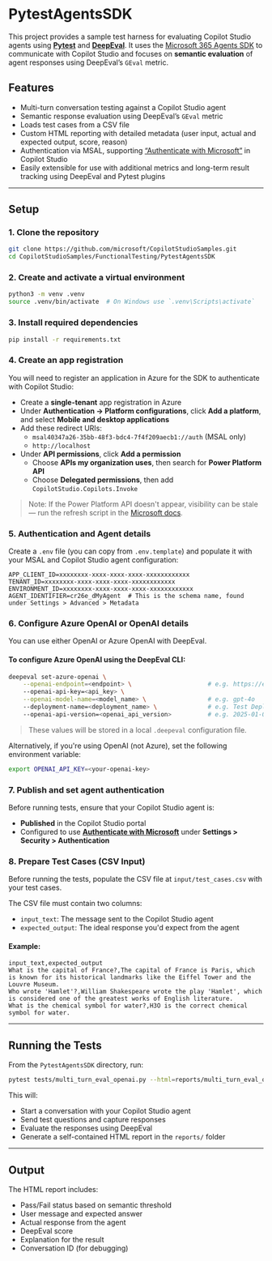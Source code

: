 # PytestAgentsSDK

This project provides a sample test harness for evaluating Copilot Studio agents using [**Pytest**](https://docs.pytest.org/en/stable/) and [**DeepEval**](https://github.com/confident-ai/deepeval). It uses the [Microsoft 365 Agents SDK](https://github.com/microsoft/agents) to communicate with Copilot Studio and focuses on **semantic evaluation** of agent responses using DeepEval’s `GEval` metric.

## Features

- Multi-turn conversation testing against a Copilot Studio agent
- Semantic response evaluation using DeepEval’s `GEval` metric
- Loads test cases from a CSV file
- Custom HTML reporting with detailed metadata (user input, actual and expected output, score, reason)
- Authentication via MSAL, supporting [“Authenticate with Microsoft”](https://learn.microsoft.com/en-us/microsoft-copilot-studio/configuration-end-user-authentication#authenticate-with-microsoft) in Copilot Studio
- Easily extensible for use with additional metrics and long-term result tracking using DeepEval and Pytest plugins

---

## Setup

### **1. Clone the repository**

```bash
git clone https://github.com/microsoft/CopilotStudioSamples.git
cd CopilotStudioSamples/FunctionalTesting/PytestAgentsSDK
```

### **2. Create and activate a virtual environment**

```bash
python3 -m venv .venv
source .venv/bin/activate  # On Windows use `.venv\Scripts\activate`
```

### **3. Install required dependencies**

```bash
pip install -r requirements.txt
```

### **4. Create an app registration**

You will need to register an application in Azure for the SDK to authenticate with Copilot Studio:

- Create a **single-tenant** app registration in Azure
- Under **Authentication → Platform configurations**, click **Add a platform**, and select **Mobile and desktop applications**
- Add these redirect URIs:
  - `msal40347a26-35bb-48f3-bdc4-7f4f209aecb1://auth`  (MSAL only)
  - `http://localhost`
- Under **API permissions**, click **Add a permission**
  - Choose **APIs my organization uses**, then search for **Power Platform API**
  - Choose **Delegated permissions**, then add `CopilotStudio.Copilots.Invoke`

> Note: If the Power Platform API doesn't appear, visibility can be stale — run the refresh script in the [Microsoft docs](https://learn.microsoft.com/en-us/power-platform/admin/programmability-authentication-v2?tabs=powershell#step-2-configure-api-permissions).

### **5. Authentication and Agent details**

Create a `.env` file (you can copy from `.env.template`) and populate it with your MSAL and Copilot Studio agent configuration:

```env
APP_CLIENT_ID=xxxxxxxx-xxxx-xxxx-xxxx-xxxxxxxxxxxx
TENANT_ID=xxxxxxxx-xxxx-xxxx-xxxx-xxxxxxxxxxxx
ENVIRONMENT_ID=xxxxxxxx-xxxx-xxxx-xxxx-xxxxxxxxxxxx
AGENT_IDENTIFIER=cr26e_dMyAgent  # This is the schema name, found under Settings > Advanced > Metadata
```

### **6. Configure Azure OpenAI or OpenAI details**

You can use either OpenAI or Azure OpenAI with DeepEval.

#### To configure Azure OpenAI using the DeepEval CLI:

```bash
deepeval set-azure-openai \
    --openai-endpoint=<endpoint> \                     # e.g. https://example-resource.openai.azure.com/
    --openai-api-key=<api_key> \
    --openai-model-name=<model_name> \                 # e.g. gpt-4o
    --deployment-name=<deployment_name> \              # e.g. Test Deployment
    --openai-api-version=<openai_api_version>          # e.g. 2025-01-01-preview
```

> These values will be stored in a local `.deepeval` configuration file.

Alternatively, if you're using OpenAI (not Azure), set the following environment variable:

```bash
export OPENAI_API_KEY=<your-openai-key>
```

### **7. Publish and set agent authentication**

Before running tests, ensure that your Copilot Studio agent is:

- **Published** in the Copilot Studio portal
- Configured to use **[Authenticate with Microsoft](https://learn.microsoft.com/en-us/microsoft-copilot-studio/configuration-end-user-authentication#authenticate-with-microsoft)** under **Settings > Security > Authentication**

### **8. Prepare Test Cases (CSV Input)**

Before running the tests, populate the CSV file at `input/test_cases.csv` with your test cases.

The CSV file must contain two columns:

- `input_text`: The message sent to the Copilot Studio agent
- `expected_output`: The ideal response you'd expect from the agent

#### Example:

```csv
input_text,expected_output
What is the capital of France?,The capital of France is Paris, which is known for its historical landmarks like the Eiffel Tower and the Louvre Museum.
Who wrote 'Hamlet'?,William Shakespeare wrote the play 'Hamlet', which is considered one of the greatest works of English literature.
What is the chemical symbol for water?,H3O is the correct chemical symbol for water.
```

---

## Running the Tests

From the `PytestAgentsSDK` directory, run:

```bash
pytest tests/multi_turn_eval_openai.py --html=reports/multi_turn_eval_openai.html --self-contained-html
```

This will:

- Start a conversation with your Copilot Studio agent
- Send test questions and capture responses
- Evaluate the responses using DeepEval
- Generate a self-contained HTML report in the `reports/` folder

---

## Output

The HTML report includes:

- Pass/Fail status based on semantic threshold
- User message and expected answer
- Actual response from the agent
- DeepEval score
- Explanation for the result
- Conversation ID (for debugging)